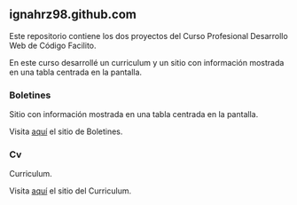 ## ignahrz98.github.com

Este repositorio contiene los dos proyectos del Curso Profesional Desarrollo Web de Código Facilito.

En este curso desarrollé un curriculum y un sitio con información mostrada en una tabla centrada en la pantalla.

### Boletines

Sitio con información mostrada en una tabla centrada en la pantalla.

Visita [aquí](https://ignahrz98.github.io/boletines/) el sitio de Boletines.

### Cv

Curriculum.

Visita [aquí](https://ignahrz98.github.io/cv/) el sitio del Curriculum.